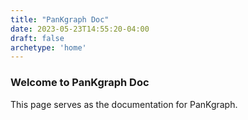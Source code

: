 ```yaml
---
title: "PanKgraph Doc"
date: 2023-05-23T14:55:20-04:00
draft: false
archetype: 'home'
---
```


### Welcome to PanKgraph Doc
This page serves as the documentation for PanKgraph.
